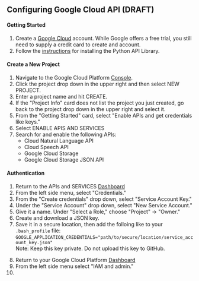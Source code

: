 ## Configuring Google Cloud API (DRAFT)

#### Getting Started
1. Create a [Google Cloud](https://cloud.google.com/) account. While Google offers a free trial, you still need to supply a credit card to create and account.
2. Follow the [instructions](https://developers.google.com/api-client-library/python/start/installation) for installing the Python API Library.

#### Create a New Project
1. Navigate to the Google Cloud Platform [Console](https://console.cloud.google.com/home/).
2. Click the project drop down in the upper right and then select NEW PROJECT.
3. Enter a project name and hit CREATE.
4. If the "Project Info" card does not list the project you just created, go back to the project drop down in the upper right and select it.
5. From the "Getting Started" card, select "Enable APIs and get credentials like keys."
6. Select ENABLE APIS AND SERVICES
7. Search for and enable the following APIs:
	* Cloud Natural Language API
	* Cloud Speech API
	* Google Cloud Storage
	* Google Cloud Storage JSON API

#### Authentication
1. Return to the APIs and SERVICES [Dashboard](https://console.cloud.google.com/apis/dashboard)
2. From the left side menu, select "Credentials."
3. From the "Create credentials" drop down, select "Service Account Key."
4. Under the "Service Account" drop down, select "New Service Account."
5. Give it a name. Under "Select a Role," choose "Project" -> "Owner."
6. Create and download a JSON key.
7. Save it in a secure location, then add the folloing like to your `.bash_profile` file:
	`GOOGLE_APPLICATION_CREDENTIALS="path/to/secure/location/service_account_key.json"`  
	Note: Keep this key private. Do not upload this key to GitHub.

<!--May not need this-->
8. Return to your Google Cloud Platform [Dashboard](https://console.cloud.google.com/home/dashboard)
9. From the left side menu select "IAM and admin."
10.